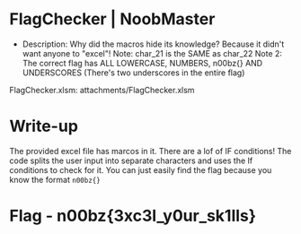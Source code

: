 # FlagChecker | NoobMaster

- Description: Why did the macros hide its knowledge? Because it didn't want anyone to "excel"! Note: char_21 is the SAME as char_22 Note 2: The correct flag has ALL LOWERCASE, NUMBERS, n00bz{} AND UNDERSCORES (There's two underscores in the entire flag)

FlagChecker.xlsm: attachments/FlagChecker.xlsm

# Write-up

The provided excel file has marcos in it. There are a lof of IF conditions! The code splits the user input into separate characters and uses the If conditions to check for it. You can just easily find the flag because you know the format `n00bz{}`

# Flag - n00bz{3xc3l_y0ur_sk1lls}

